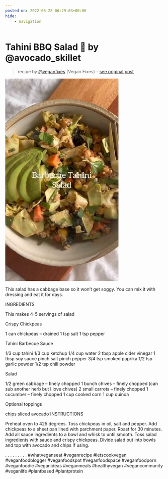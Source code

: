 ```yaml
---
posted on: 2022-03-28 06:29:03+00:00
hide:
    - navigation
---
```


# Tahini BBQ Salad 🥗 by @avocado_skillet  

> recipe by [@veganfixes](https://www.instagram.com/veganfixes/) 
(Vegan Fixes) - [see original post](https://instagram.com/p/CbozBpgLF7B)

![](../img/veganfixes_28-03-2022_0603.png)


This salad has a cabbage base so it won’t get soggy. You can mix it with dressing and eat it for days.

INGREDIENTS

This makes 4-5 servings of salad

Crispy Chickpeas

1 can chickpeas – drained
1 tsp salt
1 tsp pepper

Tahini Barbecue Sauce

1/3 cup tahini
1/3 cup ketchup
1/4 cup water
2 tbsp apple cider vinegar
1 tbsp soy sauce
pinch salt
pinch pepper
3/4 tsp smoked paprika
1/2 tsp garlic powder
1/2 tsp chili powder

Salad

1/2 green cabbage – finely chopped
1 bunch chives – finely chopped (can sub another herb but I love chives)
2 small carrots – finely chopped
1 cucumber – finely chopped
1 cup cooked corn
1 cup quinoa

Optional toppings

chips
sliced avocado
INSTRUCTIONS

Preheat oven to 425 degrees. Toss chickpeas in oil, salt and pepper.
Add chickpeas to a sheet pan lined with parchment paper. Roast for 30 minutes.
Add all sauce ingredients to a bowl and whisk to until smooth.
Toss salad ingredients with sauce and crispy chickpeas.
Divide salad out into bowls and top with avocado and chips if using.

.
.
.
.
.
.
.
.
.
\#whatveganseat \#veganrecipe \#letscookvegan \#veganfoodblogger \#veganfoodspot \#veganfoodspace \#veganfoodporn \#veganfoodie \#veganideas \#veganmeals \#healthyvegan \#vegancommunity \#veganlife \#plantbased \#plantprotein 